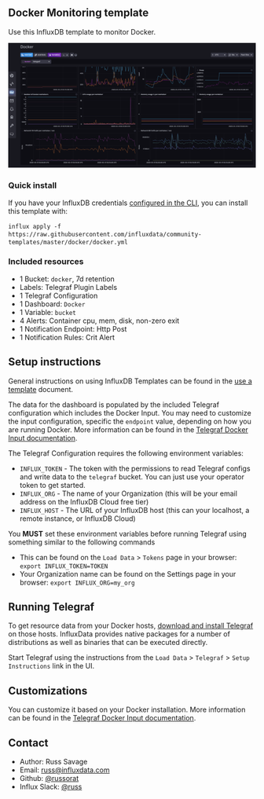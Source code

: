## Docker Monitoring template

Use this InfluxDB template to monitor Docker.

![Docker Dashboard Screenshot](img/docker_dashboard.png)

### Quick install

If you have your InfluxDB credentials [configured in the CLI](Vhttps://v2.docs.influxdata.com/v2.0/reference/cli/influx/config/), you can install this template with:

```
influx apply -f https://raw.githubusercontent.com/influxdata/community-templates/master/docker/docker.yml
```

### Included resources

- 1 Bucket: `docker`, 7d retention
- Labels: Telegraf Plugin Labels
- 1 Telegraf Configuration
- 1 Dashboard: `Docker`
- 1 Variable: `bucket`
- 4 Alerts: Container cpu, mem, disk, non-zero exit
- 1 Notification Endpoint: Http Post
- 1 Notification Rules: Crit Alert

## Setup instructions

  General instructions on using InfluxDB Templates can be found in the [use a template](../docs/use_a_template.md) document.
    
  The data for the dashboard is populated by the included Telegraf configuration which includes the Docker Input. You may need to customize the input configuration, specific the `endpoint` value, depending on how you are running Docker. More information can be found in the [Telegraf Docker Input documentation](https://github.com/influxdata/telegraf/tree/master/plugins/inputs/docker).
  
  The Telegraf Configuration requires the following environment variables:
    
  - `INFLUX_TOKEN` - The token with the permissions to read Telegraf configs and write data to the `telegraf` bucket. You can just use your operator token to get started.
  - `INFLUX_ORG` - The name of your Organization (this will be your email address on the InfluxDB Cloud free tier)
  - `INFLUX_HOST` - The URL of your InfluxDB host (this can your localhost, a remote instance, or InfluxDB Cloud)

  You **MUST** set these environment variables before running Telegraf using something similar to the following commands
    
  - This can be found on the `Load Data` > `Tokens` page in your browser: `export INFLUX_TOKEN=TOKEN`
  - Your Organization name can be found on the Settings page in your browser: `export INFLUX_ORG=my_org`

## Running Telegraf

  To get resource data from your Docker hosts, [download and install Telegraf](https://portal.influxdata.com/downloads/) on those hosts. InfluxData provides native packages for a number of distributions as well as binaries that can be executed directly.

  Start Telegraf using the instructions from the `Load Data` > `Telegraf` > `Setup Instructions` link in the UI.

## Customizations

You can customize it based on your Docker installation. More information can be found in the [Telegraf Docker Input documentation](https://github.com/influxdata/telegraf/tree/master/plugins/inputs/docker).

## Contact

- Author: Russ Savage
- Email: russ@influxdata.com
- Github: [@russorat](https://github.com/russorat)
- Influx Slack: [@russ](https://influxdata.com/slack)
